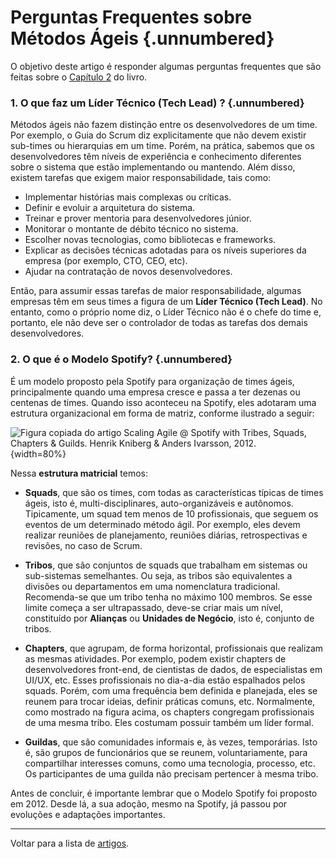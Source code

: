 # Perguntas Frequentes sobre Métodos Ágeis {.unnumbered}

O objetivo deste artigo é responder algumas perguntas frequentes que são 
feitas sobre o [Capítulo 2](https://engsoftmoderna.info/cap2.html) do livro. 

### 1. O que faz um Líder Técnico (Tech Lead) ? {.unnumbered}

Métodos ágeis não fazem distinção entre os desenvolvedores de um time. 
Por exemplo, o Guia do Scrum diz explicitamente que não devem existir sub-times ou 
hierarquias em um time. Porém, na prática, sabemos que os desenvolvedores têm 
níveis de experiência e conhecimento diferentes sobre o sistema que estão 
implementando ou mantendo. Além disso, existem tarefas que exigem maior 
responsabilidade, tais como: 

* Implementar histórias mais complexas ou críticas.
* Definir e evoluir a arquitetura do sistema.
* Treinar e prover mentoria para desenvolvedores júnior.
* Monitorar o montante de débito técnico no sistema.
* Escolher novas tecnologias, como bibliotecas e frameworks.
* Explicar as decisões técnicas adotadas para os níveis superiores 
da empresa (por exemplo, CTO, CEO, etc).
* Ajudar na contratação de novos desenvolvedores.

Então, para assumir essas tarefas de maior responsabilidade, algumas empresas 
têm em seus times a figura de um **Líder Técnico (Tech Lead)**. 
No entanto, como o próprio nome diz, o Líder Técnico não é o chefe do time e, 
portanto, ele não deve ser o controlador de todas as tarefas dos demais 
desenvolvedores.

### 2. O que é o Modelo Spotify? {.unnumbered}

É um modelo proposto pela Spotify para organização de times ágeis, principalmente 
quando uma empresa cresce e passa a ter dezenas ou centenas de times. Quando isso 
aconteceu na Spotify, eles adotaram uma estrutura organizacional em forma de matriz, 
conforme ilustrado a seguir:

![Figura copiada do artigo Scaling Agile @ Spotify
with Tribes, Squads, Chapters & Guilds.
Henrik Kniberg & Anders Ivarsson, 2012.](./figs/modelo-spotify.jpg){width=80%}

Nessa **estrutura matricial** temos:

* **Squads**, que são os times, com todas as características típicas de times
ágeis, isto é, multi-disciplinares, auto-organizáveis e autônomos. 
Tipicamente, um squad tem menos de 10 profissionais, que seguem os eventos
de um determinado método ágil. Por exemplo, eles devem realizar reuniões de 
planejamento, reuniões diárias, retrospectivas e revisões, no caso de Scrum.

* **Tribos**, que são conjuntos de squads que trabalham em sistemas ou sub-sistemas 
semelhantes. Ou seja, as tribos são equivalentes a divisões ou departamentos em uma 
nomenclatura tradicional. Recomenda-se que um tribo tenha no máximo 100 membros. 
Se esse limite começa a ser ultrapassado, deve-se criar mais um nível, constituído 
por **Alianças** ou **Unidades de Negócio**, isto é, conjunto de tribos.

* **Chapters**, que agrupam, de forma horizontal, profissionais que realizam
as mesmas atividades. Por exemplo, podem existir chapters de desenvolvedores 
front-end, de cientistas de dados, de especialistas em UI/UX, etc. Esses profissionais 
no dia-a-dia estão espalhados pelos squads. Porém, com uma frequência bem
definida e planejada, eles se reunem para trocar ideias, definir práticas 
comuns, etc. Normalmente, como mostrado na figura acima, os chapters congregam 
profissionais de uma mesma tribo. Eles costumam possuir também um líder
formal.

* **Guildas**, que são comunidades informais e, às vezes, temporárias. Isto é,
são grupos de funcionários que se reunem, voluntariamente, para compartilhar 
interesses comuns, como uma tecnologia, processo, etc. Os participantes
de uma guilda não precisam pertencer à mesma tribo.

Antes de concluir, é importante lembrar que o Modelo Spotify foi proposto em
2012. Desde lá, a sua adoção, mesmo na Spotify, já passou por evoluções e
adaptações importantes.


* * * 

Voltar para a lista de [artigos](./artigos.html).
